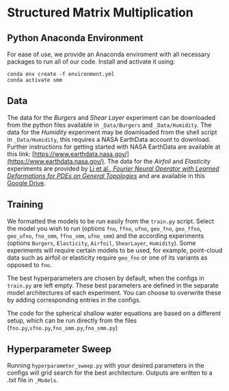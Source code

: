 # Structured Matrix Multiplication

## Python Anaconda Environment

For ease of use, we provide an Anaconda enviroment with all necessary packages to run all of our code. Install and activate it using:
```
conda env create -f environment.yml
conda activate smm
```

## Data
The data for the *Burgers* and *Shear Layer* experiment can be downloaded from the python files available in `_Data/Burgers` and `_Data/Humidity`. The data for the *Humidity* experiment may be downloaded from the shell script in `_Data/Humidity`, this requires a NASA EarthData account to download. Further instructions for getting started with NASA EarthData are available at this link: [https://www.earthdata.nasa.gov/](https://www.earthdata.nasa.gov/). The data for the *Airfoil* and *Elasticity* experiments are provided by [Li et al., *Fourier Neural Operator with Learned Deformations for PDEs on General Topologies*](https://arxiv.org/abs/2207.05209) and are available in this [Google Drive](https://drive.google.com/drive/folders/1YBuaoTdOSr_qzaow-G-iwvbUI7fiUzu8).


## Training

We formatted the models to be run easily from the `train.py` script. Select the model you wish to run (options `fno`, `ffno`, `ufno`, `geo_fno`, `geo_ffno`, `geo_ufno`, `fno_smm`, `ffno_smm`, `ufno_smm`) and the according experiments (options `Burgers`, `Elasticity`, `Airfoil`, `ShearLayer`, `Humidity`). Some experiments will require certain models to be used, for example, point-cloud data such as airfoil or elasticity require `geo_fno` or one of its variants as opposed to `fno`. 

The best hyperparameters are chosen by default, when the configs in `train.py` are left empty. These best parameters are defined in the separate model architectures of each experiment. You can choose to overwrite these by adding corresponding entries in the configs.

The code for the spherical shallow water equations are based on a different setup, which can be run directly from the files (`fno.py`,`sfno.py`,`fno_smm.py`,`fno_smm.py`)


## Hyperparameter Sweep

Running `hyperparameter_sweep.py` with your desired parameters in the configs will grid search for the best architecture. Outputs are written to a .txt file in `_Models`.


